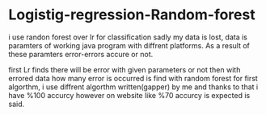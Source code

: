 # Logistig-regression-Random-forest
i use randon forest over lr for classification sadly my data is lost, data is paramters of working java program with diffrent platforms.
As a result of these paramters error-errors accure or not.

first Lr finds there will be error with given parameters or not then with errored data how many error is occurred is find with random forest
for first algorthm, i use diffrent algorthm written(gapper) by me and thanks to that i have %100 accurcy 
however on website like %70 accurcy is expected is said.

